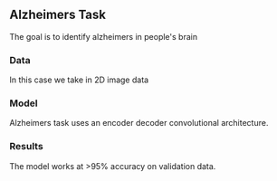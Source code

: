 ## Alzheimers Task

The goal is to identify alzheimers in people's brain

### Data

In this case we take in 2D image data

### Model

Alzheimers task uses an encoder decoder convolutional architecture.

### Results

The model works at >95% accuracy on validation data.

